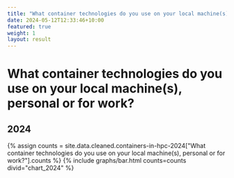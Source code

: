 ```yaml
---
title: "What container technologies do you use on your local machine(s), personal or for work?"
date: 2024-05-12T12:33:46+10:00
featured: true
weight: 1
layout: result
---
```


# What container technologies do you use on your local machine(s), personal or for work?

## 2024

{% assign counts = site.data.cleaned.containers-in-hpc-2024["What container technologies do you use on your local machine(s), personal or for work?"].counts %}
{% include graphs/bar.html counts=counts divid="chart_2024" %}

